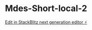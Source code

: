 # Mdes-Short-local-2

[Edit in StackBlitz next generation editor ⚡️](https://stackblitz.com/~/github.com/earthpkp/Mdes-Short-local-2)